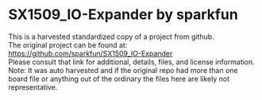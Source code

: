 
# SX1509_IO-Expander by sparkfun  
This is a harvested standardized copy of a project from github.  
The original project can be found at:  
https://github.com/sparkfun/SX1509_IO-Expander  
Please consult that link for additional, details, files, and license information.  
Note: It was auto harvested and if the original repo had more than one board file or anything out of the ordinary the files here are likely not representative.  
    